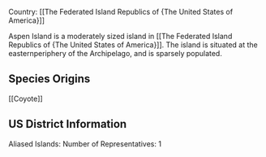Country: [[The Federated Island Republics of {The United States of America}]]

Aspen Island is a moderately sized island in [[The Federated Island Republics of {The United States of America}]]. The island is situated at the easternperiphery of the Archipelago, and is sparsely populated.

## Species Origins

[[Coyote]]

## US District Information

Aliased Islands:
Number of Representatives: 1